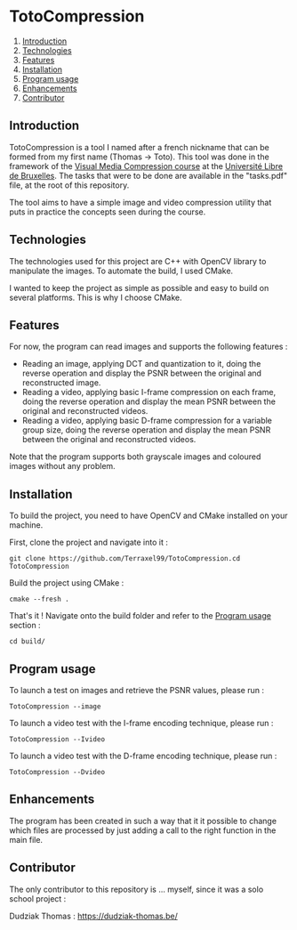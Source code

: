 # TotoCompression

1. [Introduction](#intro)
2. [Technologies](#technologies)
3. [Features](#features)
4. [Installation](#installation)
5. [Program usage](#usage)
6. [Enhancements](#enchancements)
7. [Contributor](#contributor)

<a name="intro"></a>

## Introduction

TotoCompression is a tool I named after a french nickname that can be formed from my first name (Thomas -> Toto). This tool was done in the framework of the [Visual Media Compression course](https://www.ulb.be/fr/programme/info-h516) at the [Université Libre de Bruxelles](https://www.ulb.be). The tasks that were to be done are available in the "tasks.pdf" file, at the root of this repository.

The tool aims to have a simple image and video compression utility that puts in practice the concepts seen during the course.

<a name="technologies"></a>

## Technologies 

The technologies used for this project are C++ with OpenCV library to manipulate the images. To automate the build, I used CMake.

I wanted to keep the project as simple as possible and easy to build on several platforms. This is why I choose CMake.

<a name="features"></a>

## Features

For now, the program can read images and supports the following features :

- Reading an image, applying DCT and quantization to it, doing the reverse operation and display the PSNR between the original and reconstructed image.
- Reading a video, applying basic I-frame compression on each frame, doing the reverse operation and display the mean PSNR between the original and reconstructed videos.
- Reading a video, applying basic D-frame compression for a variable group size, doing the reverse operation and display the mean PSNR between the original and reconstructed videos.

Note that the program supports both grayscale images and coloured images without any problem.

<a name="installation"></a>

## Installation
To build the project, you need to have OpenCV and CMake installed on your machine.

First, clone the project and navigate into it :

```
git clone https://github.com/Terraxel99/TotoCompression.cd TotoCompression
```

Build the project using CMake :

```
cmake --fresh .
```

That's it ! Navigate onto the build folder and refer to the [Program usage](#usage) section :

```
cd build/
```

<a name="usage"></a>

## Program usage

To launch a test on images and retrieve the PSNR values, please run :

```
TotoCompression --image
```

To launch a video test with the I-frame encoding technique, please run :

```
TotoCompression --Ivideo
```

To launch a video test with the D-frame encoding technique, please run :

```
TotoCompression --Dvideo
```

<a name="enchancements"></a>

## Enhancements

The program has been created in such a way that it it possible to change which files are processed by just adding a call to the right function in the main file.


<a name="contributor"></a>

## Contributor

The only contributor to this repository is ... myself, since it was a solo school project :

Dudziak Thomas : https://dudziak-thomas.be/


